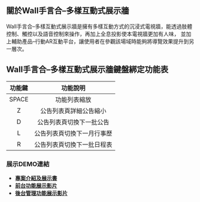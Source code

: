 ## 關於Wall手言合–多樣互動式展示牆

Wall手言合–多樣互動式展示牆是擁有多樣互動方式的沉浸式電視牆，能透過肢體控制、觸控以及語音控制來操作，再加上全息投影使本電視牆更加有人味，
並加上輔助產品–行動AR互動平台，讓使用者在參觀該場域時能夠將導覽效果提升到另一層次。

## Wall手言合–多樣互動式展示牆鍵盤綁定功能表

| 功能鍵 | 功能說明 |
| :----: | :----: |
| SPACE | 功能列表縮放 |
| Z | 公告列表頁詳細公告縮小 |
| D | 公告列表頁切換下一批公告 |
| L | 公告列表頁切換下一月行事歷 |
| R | 公告列表頁切換下一批日程表 |

### 展示DEMO連結

- **[專案介紹及展示書](https://drive.google.com/file/d/1YeOlbLwe-iSXhIEWeN0j5tllh-GXHjzr/view?usp=sharing)**
- **[前台功能展示影片](https://drive.google.com/file/d/1nS0Q91YYghqjg1ze6j1U4SksMBcYqU7F/view?usp=sharing)**
- **[後台管理功能展示影片](https://drive.google.com/file/d/1QMCeb6E0n7dtKpVdL922-kp-b09lQwbe/view?usp=sharing)**